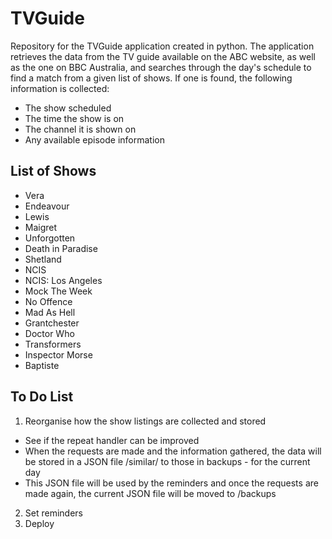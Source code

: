 # TVGuide

Repository for the TVGuide application created in python.
The application retrieves the data from the TV guide available on the ABC website, as well as the one on BBC Australia, and searches through the day's schedule to find a match from a given list of shows.
If one is found, the following information is collected:
  - The show scheduled
  - The time the show is on
  - The channel it is shown on
  - Any available episode information

## List of Shows
  - Vera
  - Endeavour
  - Lewis
  - Maigret
  - Unforgotten
  - Death in Paradise
  - Shetland
  - NCIS
  - NCIS: Los Angeles
  - Mock The Week
  - No Offence
  - Mad As Hell
  - Grantchester
  - Doctor Who
  - Transformers
  - Inspector Morse
  - Baptiste

## To Do List
1. Reorganise how the show listings are collected and stored
  - See if the repeat handler can be improved
  - When the requests are made and the information gathered, the data will be stored in a JSON file /similar/ to those in backups - for the current day
  - This JSON file will be used by the reminders and once the requests are made again, the current JSON file will be moved to /backups
2. Set reminders
3. Deploy